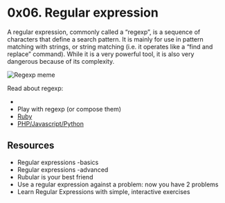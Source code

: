 # 0x06. Regular expression
A regular expression, commonly called a “regexp”, is a sequence of characters that define a search pattern.  It is mainly for use in pattern matching with strings, or string matching (i.e. it operates like a “find and replace” command). While it is a very powerful tool, it is also very dangerous because of its complexity.

![Regexp meme](https://intranet.alxswe.com/images/contents/sysadmin/concepts/29/regex_now_2_problems.jpg)

Read about regexp:
* [](https://intranet.alxswe.com/rltoken/pO2p6CyTb6-hgE67yAq0KQ)
* [](https://intranet.alxswe.com/rltoken/VOQCF4_WTOCyQ92h0dGPyA)Play with regexp (or compose them)
* [Ruby](https://intranet.alxswe.com/rltoken/AxIYawIN6NUQsiIOI4Ru7Q)
* [PHP/Javascript/Python](https://intranet.alxswe.com/rltoken/Ww6za0Ha2TvoDXFD2j7TjQ)


## Resources
* Regular expressions -basics
* Regular expressions -advanced
* Rubular is your best friend
* Use a regular expression against a problem: now you have 2 problems
* Learn Regular Expressions with simple, interactive exercises

